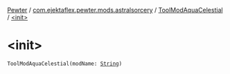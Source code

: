 [Pewter](../../index.md) / [com.ejektaflex.pewter.mods.astralsorcery](../index.md) / [ToolModAquaCelestial](index.md) / [&lt;init&gt;](./-init-.md)

# &lt;init&gt;

`ToolModAquaCelestial(modName: `[`String`](https://kotlinlang.org/api/latest/jvm/stdlib/kotlin/-string/index.html)`)`